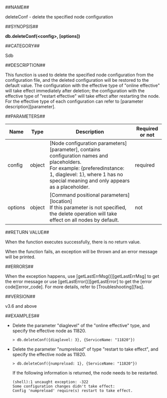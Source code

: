 ##NAME##

deleteConf - delete the specified node configuration

##SYNOPSIS##

**db.deleteConf(\<config\>, [options])**

##CATEGORY##

Sdb

##DESCRIPTION##

This function is used to delete the specified node configuration from the configuration file, and the deleted configuration will be restored to the default value. The configuration with the effective type of "online effective" will take effect immediately after deletion; the configuration with the effective type of "restart effective" will take effect after restarting the node. For the effective type of each configuration can refer to [parameter description][parameter].

##PARAMETERS##

| Name | Type| Description | Required or not |
| ---- | --- | ----------- | --------------- |
| config | object |[Node configuration parameters][parameter], contains configuration names and placeholders.<br>For example: {preferedinstance: 1, diaglevel: 1}, where 1 has no special meaning and only appears as a placeholder.| required  |
| options| object |[Command positional parameters][location]<br>If this parameter is not specified, the delete operation will take effect on all nodes by default.| not |


##RETURN VALUE##

When the function executes successfully, there is no return value.

When the function fails, an exception will be thrown and an error message will be printed.

##ERRORS##

When the exception happens, use [getLastErrMsg()][getLastErrMsg] to get the error message or use [getLastError()][getLastError] to get the [error code][error_code]. For more details, refer to [Troubleshooting][faq].

##VERSION##

v3.6 and above

##EXAMPLES##

- Delete the parameter "diaglevel" of the "online effective" type, and specify the effective node as 11820.

    ```lang-javascript
    > db.deleteConf({diaglevel: 3}, {ServiceName: "11820"})
    ```

- Delete the parameter "numpreload" of type "restart to take effect", and specify the effective node as 11820.

    ```lang-javascript
    > db.deleteConf({numpreload: 1}, {ServiceName: "11820"})
    ```

    If the following information is returned, the node needs to be restarted.

    ```lang-javascript
    (shell):1 uncaught exception: -322
    Some configuration changes didn't take effect:
    Config 'numpreload' require(s) restart to take effect.
    ```

[^_^]:
     Links
[getLastErrMsg]:manual/Manual/Sequoiadb_Command/Global/getLastErrMsg.md
[getLastError]:manual/Manual/Sequoiadb_Command/Global/getLastError.md
[faq]:manual/FAQ/faq_sdb.md
[error_code]:manual/Manual/Sequoiadb_error_code.md
[parameter]:manual/Distributed_Engine/Maintainance/Database_Configuration/parameter_instructions.md
[location]:manual/Manual/Sequoiadb_Command/location.md